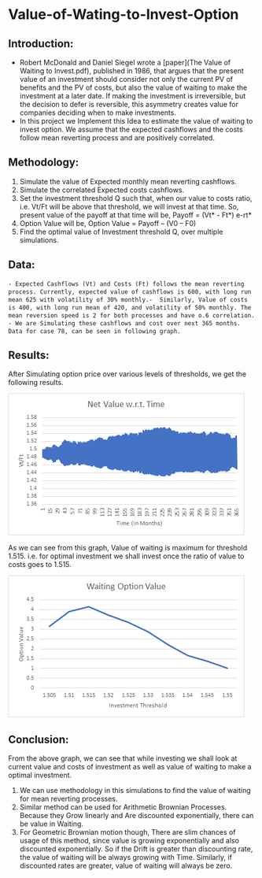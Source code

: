 # Value-of-Wating-to-Invest-Option

## Introduction: 
- Robert McDonald and Daniel Siegel wrote a [paper](The Value of Waiting to Invest.pdf), published in 1986, that argues that the present value of an investment should consider not only the current PV of benefits and the PV of costs, but also the value of waiting to make the investment at a later date.  If making the investment is irreversible, but the decision to defer is reversible, this asymmetry creates value for companies deciding when to make investments.
- In this project we Implement this Idea to estimate the value of waiting to invest option. We assume that the expected cashflows and the costs follow mean reverting process and are positively correlated.

## Methodology: 
1.	Simulate the value of Expected monthly mean reverting cashflows.
2.	Simulate the correlated Expected costs cashflows.
3.	Set the investment threshold Q such that, when our value to costs ratio, i.e. Vt/Ft will be above that threshold, we will invest at that time.
So, present value of the payoff at that time will be,
Payoff = (Vt* - Ft*) e-rt* 
4.	Option Value will be, 
Option Value = Payoff – (V0 – F0)
5.	Find the optimal value of Investment threshold Q, over multiple simulations.

## Data:
	- Expected Cashflows (Vt) and Costs (Ft) follows the mean reverting process. Currently, expected value of cashflows is 600, with long run mean 625 with volatility of 30% monthly.-  Similarly, Value of costs is 400, with long run mean of 420, and volatility of 50% monthly. The mean reversion speed is 2 for both processes and have o.6 correlation. 
	- We are Simulating these cashflows and cost over next 365 months. 
	Data for case 78, can be seen in following graph.
	  

## Results:
After Simulating option price over various levels of thresholds, we get the following results.

![Architecture](data.png)

As we can see from this graph, Value of waiting is maximum for threshold 1.515. i.e. for optimal investment we shall invest once the ratio of value to costs goes to 1.515.

![screenshot](Results.png)


## Conclusion:
From the above graph, we can see that while investing we shall look at current value and costs of investment as well as value of waiting  to make a optimal investment.
1.	We can use methodology in this simulations to find the value of waiting for mean reverting processes.
2.	Similar method can be used for Arithmetic Brownian Processes. Because they Grow linearly and Are discounted exponentially, there can be value in Waiting.
3.	For Geometric Brownian motion though, There are slim chances of usage of this method, since value is growing exponentially and also discounted exponentially. So if the Drift is greater than discounting rate, the value of waiting will be always growing with Time. Similarly, if discounted rates are greater, value of waiting will always be zero. 
